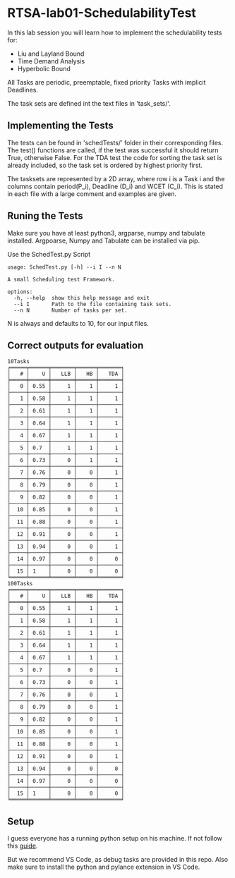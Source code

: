 # RTSA-lab01-SchedulabilityTest
In this lab session you will learn how to implement the schedulability tests for:

  * Liu and Layland Bound
  * Time Demand Analysis
  * Hyperbolic Bound

All Tasks are periodic, preemptable, fixed priority Tasks with implicit Deadlines.

The task sets are defined int the text files in 'task_sets/'.

## Implementing the Tests

The tests  can be found in 'schedTests/' folder in their corresponding files.
The test() functions are called, if the test was successful it should return True, otherwise False. For the TDA test the code for sorting the task set is already included, so the task set is ordered by highest priority first.

The tasksets are represented by a 2D array, where row i is a Task i and the columns contain period(P_i), Deadline (D_i) and WCET (C_i). This is stated in each file with a large comment and examples are given.


## Runing the Tests

Make sure you have at least python3, argparse, numpy and tabulate installed.
Argpoarse, Numpy and Tabulate can be installed via pip.

Use the SchedTest.py Script

```
usage: SchedTest.py [-h] --i I --n N

A small Scheduling test Framework.

options:
  -h, --help  show this help message and exit
  --i I       Path to the file containing task sets.
  --n N       Number of tasks per set.
```

N is always and defaults to 10, for our input files.

## Correct outputs for evaluation
```
10Tasks
╒═════╤══════╤═══════╤══════╤═══════╕
│   # │    U │   LLB │   HB │   TDA │
╞═════╪══════╪═══════╪══════╪═══════╡
│   0 │ 0.55 │     1 │    1 │     1 │
├─────┼──────┼───────┼──────┼───────┤
│   1 │ 0.58 │     1 │    1 │     1 │
├─────┼──────┼───────┼──────┼───────┤
│   2 │ 0.61 │     1 │    1 │     1 │
├─────┼──────┼───────┼──────┼───────┤
│   3 │ 0.64 │     1 │    1 │     1 │
├─────┼──────┼───────┼──────┼───────┤
│   4 │ 0.67 │     1 │    1 │     1 │
├─────┼──────┼───────┼──────┼───────┤
│   5 │ 0.7  │     1 │    1 │     1 │
├─────┼──────┼───────┼──────┼───────┤
│   6 │ 0.73 │     0 │    1 │     1 │
├─────┼──────┼───────┼──────┼───────┤
│   7 │ 0.76 │     0 │    0 │     1 │
├─────┼──────┼───────┼──────┼───────┤
│   8 │ 0.79 │     0 │    0 │     1 │
├─────┼──────┼───────┼──────┼───────┤
│   9 │ 0.82 │     0 │    0 │     1 │
├─────┼──────┼───────┼──────┼───────┤
│  10 │ 0.85 │     0 │    0 │     1 │
├─────┼──────┼───────┼──────┼───────┤
│  11 │ 0.88 │     0 │    0 │     1 │
├─────┼──────┼───────┼──────┼───────┤
│  12 │ 0.91 │     0 │    0 │     1 │
├─────┼──────┼───────┼──────┼───────┤
│  13 │ 0.94 │     0 │    0 │     1 │
├─────┼──────┼───────┼──────┼───────┤
│  14 │ 0.97 │     0 │    0 │     0 │
├─────┼──────┼───────┼──────┼───────┤
│  15 │ 1    │     0 │    0 │     0 │
╘═════╧══════╧═══════╧══════╧═══════╛
100Tasks
╒═════╤══════╤═══════╤══════╤═══════╕
│   # │    U │   LLB │   HB │   TDA │
╞═════╪══════╪═══════╪══════╪═══════╡
│   0 │ 0.55 │     1 │    1 │     1 │
├─────┼──────┼───────┼──────┼───────┤
│   1 │ 0.58 │     1 │    1 │     1 │
├─────┼──────┼───────┼──────┼───────┤
│   2 │ 0.61 │     1 │    1 │     1 │
├─────┼──────┼───────┼──────┼───────┤
│   3 │ 0.64 │     1 │    1 │     1 │
├─────┼──────┼───────┼──────┼───────┤
│   4 │ 0.67 │     1 │    1 │     1 │
├─────┼──────┼───────┼──────┼───────┤
│   5 │ 0.7  │     0 │    0 │     1 │
├─────┼──────┼───────┼──────┼───────┤
│   6 │ 0.73 │     0 │    0 │     1 │
├─────┼──────┼───────┼──────┼───────┤
│   7 │ 0.76 │     0 │    0 │     1 │
├─────┼──────┼───────┼──────┼───────┤
│   8 │ 0.79 │     0 │    0 │     1 │
├─────┼──────┼───────┼──────┼───────┤
│   9 │ 0.82 │     0 │    0 │     1 │
├─────┼──────┼───────┼──────┼───────┤
│  10 │ 0.85 │     0 │    0 │     1 │
├─────┼──────┼───────┼──────┼───────┤
│  11 │ 0.88 │     0 │    0 │     1 │
├─────┼──────┼───────┼──────┼───────┤
│  12 │ 0.91 │     0 │    0 │     1 │
├─────┼──────┼───────┼──────┼───────┤
│  13 │ 0.94 │     0 │    0 │     0 │
├─────┼──────┼───────┼──────┼───────┤
│  14 │ 0.97 │     0 │    0 │     0 │
├─────┼──────┼───────┼──────┼───────┤
│  15 │ 1    │     0 │    0 │     0 │
╘═════╧══════╧═══════╧══════╧═══════╛
```

## Setup
I guess everyone has a running python setup on his machine.
If not follow this [guide](https://code.visualstudio.com/docs/python/python-tutorial).

But we recommend VS Code, as debug tasks are provided in this repo.
Also make sure to install the python and pylance extension in VS Code.
